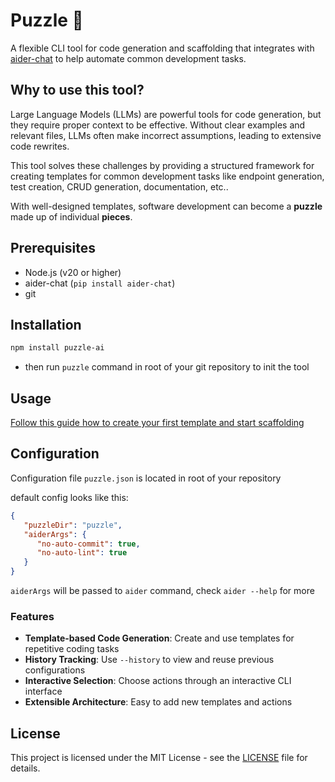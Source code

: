 # Puzzle 🧩

A flexible CLI tool for code generation and scaffolding that integrates with [aider-chat](https://aider.chat) to help automate common development tasks.

## Why to use this tool?

Large Language Models (LLMs) are powerful tools for code generation, but they require proper context to be effective. Without clear examples and relevant files, LLMs often make incorrect assumptions, leading to extensive code rewrites. 

This tool solves these challenges by providing a structured framework for creating templates for common development tasks like endpoint generation, test creation, CRUD generation, documentation, etc..


With well-designed templates, software development can become a **puzzle** made up of individual **pieces**.

## Prerequisites

- Node.js (v20 or higher)
- aider-chat (`pip install aider-chat`)
- git

## Installation
   
```bash
npm install puzzle-ai
```

- then run `puzzle` command in root of your git repository to init the tool

## Usage

[Follow this guide how to create your first template and start scaffolding](USAGE.md)

## Configuration

Configuration file `puzzle.json` is located in root of your repository

default config looks like this:

```json
{
   "puzzleDir": "puzzle",
   "aiderArgs": {
      "no-auto-commit": true,
      "no-auto-lint": true
   }
}
```

`aiderArgs` will be passed to `aider` command, check `aider --help` for more

### Features

- **Template-based Code Generation**: Create and use templates for repetitive coding tasks
- **History Tracking**: Use `--history` to view and reuse previous configurations
- **Interactive Selection**: Choose actions through an interactive CLI interface
- **Extensible Architecture**: Easy to add new templates and actions

## License

This project is licensed under the MIT License - see the [LICENSE](LICENSE.md) file for details.
